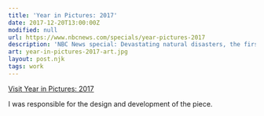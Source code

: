 ```yaml
---
title: 'Year in Pictures: 2017'
date: 2017-12-20T13:00:00Z
modified: null
url: https://www.nbcnews.com/specials/year-pictures-2017
description: 'NBC News special: Devastating natural disasters, the first year of the Trump administration, a total solar eclipse, and the worst mass shooting in modern U.S. history.'
art: year-in-pictures-2017-art.jpg
layout: post.njk
tags: work
---
```


[Visit Year in Pictures: 2017]({{url}})

I was responsible for the design and development of the piece.
